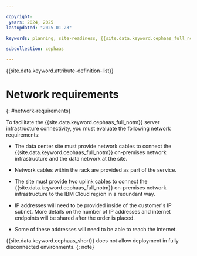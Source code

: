 ```yaml
---

copyright:
 years: 2024, 2025
lastupdated: "2025-01-23"

keywords: planning, site-readiness, {{site.data.keyword.cephaas_full_notm}}, network requirement

subcollection: cephaas

---
```


{{site.data.keyword.attribute-definition-list}}

# Network requirements
{: #network-requirements}

To facilitate the {{site.data.keyword.cephaas_full_notm}} server infrastructure connectivity, you must evaluate the following network requirements:

* The data center site must provide network cables to connect the {{site.data.keyword.cephaas_full_notm}} on-premises network infrastructure and the data network at the site.

* Network cables within the rack are provided as part of the service.

* The site must provide two uplink cables to connect the {{site.data.keyword.cephaas_full_notm}} on-premises network infrastructure to the IBM Cloud region in a redundant way.

* IP addresses will need to be provided inside of the customer's IP subnet. More details on the number of IP addresses and internet endpoints will be shared after the order is placed.

* Some of these addresses will need to be able to reach the internet.

{{site.data.keyword.cephaas_short}} does not allow deployment in fully disconnected environments.
{: note}
